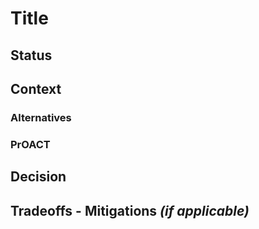 # Title

## Status

## Context

### Alternatives

### PrOACT

## Decision

## Tradeoffs - Mitigations *(if applicable)*